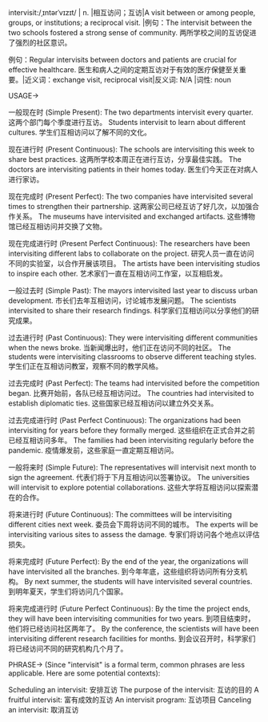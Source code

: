 intervisit:/ˌɪntərˈvɪzɪt/ | n. |相互访问；互访|A visit between or among people, groups, or institutions; a reciprocal visit.  |例句：The intervisit between the two schools fostered a strong sense of community.  两所学校之间的互访促进了强烈的社区意识。

例句：Regular intervisits between doctors and patients are crucial for effective healthcare. 医生和病人之间的定期互访对于有效的医疗保健至关重要。|近义词：exchange visit, reciprocal visit|反义词: N/A |词性: noun


USAGE->

一般现在时 (Simple Present):
The two departments intervisit every quarter.  这两个部门每个季度进行互访。
Students intervisit to learn about different cultures. 学生们互相访问以了解不同的文化。

现在进行时 (Present Continuous):
The schools are intervisiting this week to share best practices. 这两所学校本周正在进行互访，分享最佳实践。
The doctors are intervisiting patients in their homes today. 医生们今天正在对病人进行家访。

现在完成时 (Present Perfect):
The two companies have intervisited several times to strengthen their partnership.  这两家公司已经互访了好几次，以加强合作关系。
The museums have intervisited and exchanged artifacts.  这些博物馆已经互相访问并交换了文物。

现在完成进行时 (Present Perfect Continuous):
The researchers have been intervisiting different labs to collaborate on the project. 研究人员一直在访问不同的实验室，以合作开展该项目。
The artists have been intervisiting studios to inspire each other. 艺术家们一直在互相访问工作室，以互相启发。

一般过去时 (Simple Past):
The mayors intervisited last year to discuss urban development. 市长们去年互相访问，讨论城市发展问题。
The scientists intervisited to share their research findings. 科学家们互相访问以分享他们的研究成果。

过去进行时 (Past Continuous):
They were intervisiting different communities when the news broke. 当新闻爆出时，他们正在访问不同的社区。
The students were intervisiting classrooms to observe different teaching styles. 学生们正在互相访问教室，观察不同的教学风格。

过去完成时 (Past Perfect):
The teams had intervisited before the competition began. 比赛开始前，各队已经互相访问过。
The countries had intervisited to establish diplomatic ties.  这些国家已经互相访问以建立外交关系。

过去完成进行时 (Past Perfect Continuous):
The organizations had been intervisiting for years before they formally merged.  这些组织在正式合并之前已经互相访问多年。
The families had been intervisiting regularly before the pandemic.  疫情爆发前，这些家庭一直定期互相访问。

一般将来时 (Simple Future):
The representatives will intervisit next month to sign the agreement.  代表们将于下月互相访问以签署协议。
The universities will intervisit to explore potential collaborations.  这些大学将互相访问以探索潜在的合作。

将来进行时 (Future Continuous):
The committees will be intervisiting different cities next week.  委员会下周将访问不同的城市。
The experts will be intervisiting various sites to assess the damage.  专家们将访问各个地点以评估损失。

将来完成时 (Future Perfect):
By the end of the year, the organizations will have intervisited all the branches.  到今年年底，这些组织将访问所有分支机构。
By next summer, the students will have intervisited several countries.  到明年夏天，学生们将访问几个国家。

将来完成进行时 (Future Perfect Continuous):
By the time the project ends, they will have been intervisiting communities for two years.  到项目结束时，他们将已经访问社区两年了。
By the conference, the scientists will have been intervisiting different research facilities for months.  到会议召开时，科学家们将已经访问不同的研究机构几个月了。



PHRASE-> (Since "intervisit" is a formal term, common phrases are less applicable.  Here are some potential contexts):

Scheduling an intervisit:  安排互访
The purpose of the intervisit: 互访的目的
A fruitful intervisit:  富有成效的互访
An intervisit program: 互访项目
Canceling an intervisit: 取消互访
